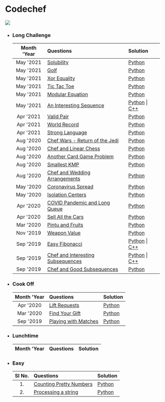 # Codechef
![](../images/codechef.png)

- ### **Long Challenge**

    | Month 'Year | Questions | Solution |
    | :---: | :--- | :--- |
    | May '2021 | [Solubility](https://www.codechef.com/MAY21C/problems/SOLBLTY) | [Python](https://github.com/ramanaditya/data-structure-and-algorithms/blob/main/codechef/long-challenge/may21/SOLBLTY.py) |
    | May '2021 | [Golf](https://www.codechef.com/MAY21C/problems/LKDNGOLF) | [Python](https://github.com/ramanaditya/data-structure-and-algorithms/blob/main/codechef/long-challenge/may21/LKDNGOLF.py) |
    | May '2021 | [Xor Equality](https://www.codechef.com/MAY21C/problems/XOREQUAL) | [Python](https://github.com/ramanaditya/data-structure-and-algorithms/blob/main/codechef/long-challenge/may21/XOREQUAL.py) |
    | May '2021 | [Tic Tac Toe](https://www.codechef.com/MAY21C/problems/TCTCTOE) | [Python](https://github.com/ramanaditya/data-structure-and-algorithms/blob/main/codechef/long-challenge/may21/TCTCTOE.py) |
    | May '2021 | [Modular Equation](https://www.codechef.com/MAY21C/problems/MODEQ) | [Python](https://github.com/ramanaditya/data-structure-and-algorithms/blob/main/codechef/long-challenge/may21/MODEQ.py) |
    | May '2021 | [An Interesting Sequence](https://www.codechef.com/MAY21C/problems/ISS) | [Python](https://github.com/ramanaditya/data-structure-and-algorithms/blob/main/codechef/long-challenge/may21/ISS.py) \| [C++](https://github.com/ramanaditya/data-structure-and-algorithms/blob/main/codechef/long-challenge/may21/ISS.cpp) |
    | Apr '2021 | [Valid Pair](https://www.codechef.com/APRIL21C/problems/SOCKS1) | [Python](https://github.com/ramanaditya/data-structure-and-algorithms/blob/main/codechef/long-challenge/april21/SOCKS1.py) |
    | Apr '2021 | [World Record](https://www.codechef.com/APRIL21C/problems/BOLT) | [Python](https://github.com/ramanaditya/data-structure-and-algorithms/blob/main/codechef/long-challenge/april21/BOLT.py) |
    | Apr '2021 | [Strong Language](https://www.codechef.com/APRIL21C/problems/SSCRIPT) | [Python](https://github.com/ramanaditya/data-structure-and-algorithms/blob/main/codechef/long-challenge/april21/SSCRIPT.py) |
    | Aug '2020 | [Chef Wars - Return of the Jedi](https://www.codechef.com/AUG20B/problems/CHEFWARS) | [Python](https://github.com/ramanaditya/data-structure-and-algorithms/blob/main/codechef/long-challenge/CHEFWARS.py) |
    | Aug '2020 | [Chef and Linear Chess](https://www.codechef.com/AUG20B/problems/LINCHESS) | [Python](https://github.com/ramanaditya/data-structure-and-algorithms/blob/main/codechef/long-challenge/LINCHESS.py) |
    | Aug '2020 | [Another Card Game Problem](https://www.codechef.com/AUG20B/problems/CRDGAME3) | [Python](https://github.com/ramanaditya/data-structure-and-algorithms/blob/main/codechef/long-challenge/CRDGAME3.py) |
    | Aug '2020 | [Smallest KMP](https://www.codechef.com/AUG20B/problems/SKMP) | [Python](https://github.com/ramanaditya/data-structure-and-algorithms/blob/main/codechef/long-challenge/SKMP.py) |
    | Aug '2020 | [Chef and Wedding Arrangements](https://www.codechef.com/AUG20B/problems/CHEFWED) | [Python](https://github.com/ramanaditya/data-structure-and-algorithms/blob/main/codechef/long-challenge/CHEFWED.py) |
    | May '2020 | [Coronavirus Spread](https://www.codechef.com/MAY20B/problems/COVID19) | [Python](https://github.com/ramanaditya/data-structure-and-algorithms/blob/main/codechef/long-challenge/COVID19.py) |
    | May '2020 | [Isolation Centers](https://www.codechef.com/MAY20B/problems/CORUS) | [Python](https://github.com/ramanaditya/data-structure-and-algorithms/blob/main/codechef/long-challenge/CORUS.py) |
    | Apr '2020 | [COVID Pandemic and Long Queue](https://www.codechef.com/APRIL20B/problems/COVIDLQ) | [Python](https://github.com/ramanaditya/data-structure-and-algorithms/blob/main/codechef/long-challenge/COVIDLQ.py) |
    | Apr '2020 | [Sell All the Cars ](https://www.codechef.com/APRIL20B/problems/CARSELL) | [Python](https://github.com/ramanaditya/data-structure-and-algorithms/blob/main/codechef/long-challenge/CARSELL.py) |
    | Mar '2020 | [Pintu and Fruits](https://www.codechef.com/MARCH20B/problems/CHPINTU) | [Python](https://github.com/ramanaditya/data-structure-and-algorithms/blob/main/codechef/long-challenge/pintu-and-fruits.py) |
    | Nov '2019 | [Weapon Value](https://www.codechef.com/NOV19B/problems/SC31) | [Python](https://github.com/ramanaditya/data-structure-and-algorithms/blob/main/codechef/long-challenge/weapon-value.py) |
    | Sep '2019 | [Easy Fibonacci](https://www.codechef.com/SEPT19B/problems/FIBEASY) | [Python](https://github.com/ramanaditya/data-structure-and-algorithms/blob/main/codechef/long-challenge/easy-fibonacci.py) \| [C++](https://github.com/ramanaditya/data-structure-and-algorithms/blob/main/codechef/long-challenge/easy-fibonacci.cpp) |
    | Sep '2019 | [Chef and Interesting Subsequences ](https://www.codechef.com/SEPT19B/problems/CHEFINSQ) | [Python](https://github.com/ramanaditya/data-structure-and-algorithms/blob/main/codechef/long-challenge/chef-and-interesting-subsequences.py) \| [C++](https://github.com/ramanaditya/data-structure-and-algorithms/blob/main/codechef/long-challenge/chef-and-interesting-subsequences.cpp) |
    | Sep '2019 | [Chef and Good Subsequences ](https://www.codechef.com/SEPT19B/problems/GDSUB) | [Python](https://github.com/ramanaditya/data-structure-and-algorithms/blob/main/codechef/long-challenge/chef-and-good-subsequences.py) |
    
- ### **Cook Off**

    | Month 'Year | Questions | Solution |
    | :---: | :--- | :--- |
    | Apr '2020 | [Lift Requests](https://www.codechef.com/COOK117B/problems/LIFTME) | [Python](https://github.com/ramanaditya/data-structure-and-algorithms/blob/main/codechef/cookoff/LIFTME.py) |
    | Mar '2020 | [Find Your Gift](https://www.codechef.com/COOK116B/problems/GIFTSRC) | [Python](https://github.com/ramanaditya/data-structure-and-algorithms/blob/main/codechef/cookoff/find-your-gift.py) |
    | Sep '2019 | [Playing with Matches](https://www.codechef.com/COOK110B/problems/MATCHES) | [Python](https://github.com/ramanaditya/data-structure-and-algorithms/blob/main/codechef/cookoff/playing-with-matches.py) |
    
- ### **Lunchtime**

    | Month 'Year | Questions | Solution |
    | :---: | :--- | :--- |
    
- ### **Easy**

    | Sl No.| Questions | Solution |
    | :---: | :--- | :--- |
    | 1. | [Counting Pretty Numbers](https://www.codechef.com/problems/NUM239) | [Python](https://github.com/ramanaditya/data-structure-and-algorithms/blob/main/codechef/easy/counting-pretty-numbers.py) |
    | 2. | [Processing a string](https://www.codechef.com/problems/KOL15A) | [Python](https://github.com/ramanaditya/data-structure-and-algorithms/blob/main/codechef/easy/processing-a-string.py/) |
